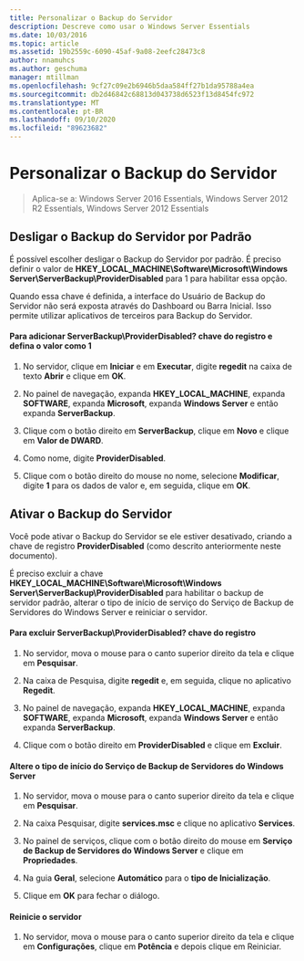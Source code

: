 ```yaml
---
title: Personalizar o Backup do Servidor
description: Descreve como usar o Windows Server Essentials
ms.date: 10/03/2016
ms.topic: article
ms.assetid: 19b2559c-6090-45af-9a08-2eefc28473c8
author: nnamuhcs
ms.author: geschuma
manager: mtillman
ms.openlocfilehash: 9cf27c09e2b6946b5daa584ff27b1da95788a4ea
ms.sourcegitcommit: db2d46842c68813d043738d6523f13d8454fc972
ms.translationtype: MT
ms.contentlocale: pt-BR
ms.lasthandoff: 09/10/2020
ms.locfileid: "89623682"
---
```

# <a name="customize-server-backup"></a>Personalizar o Backup do Servidor

>Aplica-se a: Windows Server 2016 Essentials, Windows Server 2012 R2 Essentials, Windows Server 2012 Essentials

## <a name="turn-off-server-backup-by-default"></a>Desligar o Backup do Servidor por Padrão
 É possível escolher desligar o Backup do Servidor por padrão. É preciso definir o valor de **HKEY_LOCAL_MACHINE\Software\Microsoft\Windows Server\ServerBackup\ProviderDisabled** para 1 para habilitar essa opção.

 Quando essa chave é definida, a interface do Usuário de Backup do Servidor não será exposta através do Dashboard ou Barra Inicial. Isso permite utilizar aplicativos de terceiros para Backup do Servidor.

#### <a name="to-add-serverbackupproviderdisabled-registry-key-and-set-the-value-to-1"></a>Para adicionar ServerBackup\ProviderDisabled? chave do registro e defina o valor como 1

1.  No servidor, clique em **Iniciar** e em **Executar**, digite **regedit** na caixa de texto **Abrir** e clique em **OK**.

2.  No painel de navegação, expanda **HKEY_LOCAL_MACHINE**, expanda **SOFTWARE**, expanda **Microsoft**, expanda **Windows Server** e então expanda **ServerBackup**.

3.  Clique com o botão direito em **ServerBackup**, clique em **Novo** e clique em **Valor de DWARD**.

4.  Como nome, digite **ProviderDisabled**.

5.  Clique com o botão direito do mouse no nome, selecione **Modificar**, digite **1** para os dados de valor e, em seguida, clique em **OK**.

## <a name="turn-on-server-backup"></a>Ativar o Backup do Servidor
 Você pode ativar o Backup do Servidor se ele estiver desativado, criando a chave de registro **ProviderDisabled** (como descrito anteriormente neste documento).

 É preciso excluir a chave **HKEY_LOCAL_MACHINE\Software\Microsoft\Windows Server\ServerBackup\ProviderDisabled** para habilitar o backup de servidor padrão, alterar o tipo de início de serviço do Serviço de Backup de Servidores do Windows Server e reiniciar o servidor.

#### <a name="to-delete-serverbackupproviderdisabled-registry-key"></a>Para excluir ServerBackup\ProviderDisabled? chave do registro

1.  No servidor, mova o mouse para o canto superior direito da tela e clique em **Pesquisar**.

2.  Na caixa de Pesquisa, digite **regedit** e, em seguida, clique no aplicativo **Regedit**.

3.  No painel de navegação, expanda **HKEY_LOCAL_MACHINE**, expanda **SOFTWARE**, expanda **Microsoft**, expanda **Windows Server** e então expanda **ServerBackup**.

4.  Clique com o botão direito em **ProviderDisabled** e clique em **Excluir**.

#### <a name="change-the-start-type-of-windows-server-server-backup-service"></a>Altere o tipo de início do Serviço de Backup de Servidores do Windows Server

1.  No servidor, mova o mouse para o canto superior direito da tela e clique em **Pesquisar**.

2.  Na caixa Pesquisar, digite **services.msc** e clique no aplicativo **Services**.

3.  No painel de serviços, clique com o botão direito do mouse em **Serviço de Backup de Servidores do Windows Server** e clique em **Propriedades**.

4.  Na guia **Geral**, selecione **Automático** para o **tipo de Inicialização**.

5.  Clique em **OK** para fechar o diálogo.

#### <a name="restart-the-server"></a>Reinicie o servidor

1.  No servidor, mova o mouse para o canto superior direito da tela e clique em **Configurações**, clique em **Potência** e depois clique em Reiniciar.